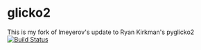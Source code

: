 glicko2
=======

This is my fork of lmeyerov's update to Ryan Kirkman's pyglicko2
[![Build Status](https://travis-ci.org/deepy/glicko2.png?branch=master)](https://travis-ci.org/deepy/glicko2)

